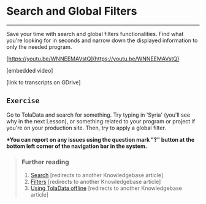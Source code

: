# Search and Global Filters

---

Save your time with search and global filters functionalities. Find what you're looking for in seconds and narrow down the displayed information to only the needed program.

[https://youtu.be/WNNEEMAVstQ](https://youtu.be/WNNEEMAVstQ)

\[embedded video\]

\[link to transcripts on GDrive\]

## `Exercise`

Go to TolaData and search for something. Try typing in 'Syria' \(you'll see why in the next Lesson\), or something related to your program or project if you're on your production site. Then, try to apply a global filter.

**\*You can report on any issues using the question mark "?" button at the bottom left corner of the navigation bar in the system.**

### 

> ### Further reading
>
> 1. [Search](https://help.toladata.com/5-navigation/search.html) \[redirects to another Knowledgebase article\]
> 2. [Filters](https://help.toladata.com/5-navigation/filters.html) \[redirects to another Knowledgebase article\]
> 3. [Using TolaData offline](https://help.toladata.com/offline-use-of-toladata.html) \[redirects to another Knowledgebase article\]



